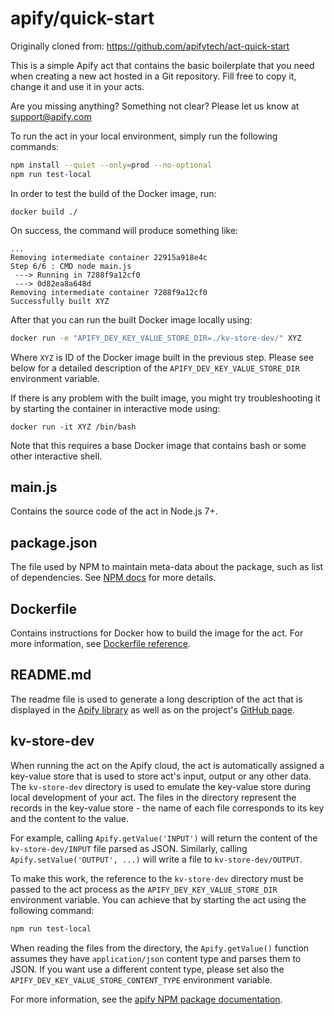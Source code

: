 # apify/quick-start

Originally cloned from: https://github.com/apifytech/act-quick-start

This is a simple Apify act that contains the basic boilerplate
that you need when creating a new act hosted in a Git repository.
Fill free to copy it, change it and use it in your acts.

Are you missing anything? Something not clear? Please let us know at support@apify.com

To run the act in your local environment, simply run the following commands:

```bash
npm install --quiet --only=prod --no-optional
npm run test-local
```

In order to test the build of the Docker image, run:

```
docker build ./
```

On success, the command will produce something like:

```
...
Removing intermediate container 22915a918e4c
Step 6/6 : CMD node main.js
 ---> Running in 7288f9a12cf0
 ---> 0d82ea8a648d
Removing intermediate container 7288f9a12cf0
Successfully built XYZ
```

After that you can run the built Docker image locally using:

```bash
docker run -e "APIFY_DEV_KEY_VALUE_STORE_DIR=./kv-store-dev/" XYZ
```

Where `XYZ` is ID of the Docker image built in the previous step.
Please see below for a detailed description of the `APIFY_DEV_KEY_VALUE_STORE_DIR`
environment variable.

If there is any problem with the built image, you might try troubleshooting it
by starting the container in interactive mode using:

```
docker run -it XYZ /bin/bash
```

Note that this requires a base Docker image that contains bash or some other interactive shell.



## main.js

Contains the source code of the act in Node.js 7+.

## package.json

The file used by NPM to maintain meta-data about the package, such as list of dependencies.
See [NPM docs](https://docs.npmjs.com/files/package.json) for more details.

## Dockerfile

Contains instructions for Docker how to build the image for the act.
For more information, see [Dockerfile reference](https://docs.docker.com/engine/reference/builder/).

## README.md

The readme file is used to generate a long description of the act that is displayed in the
[Apify library](https://www.apify.com/apify/quick-start) as well as on the project's
[GitHub page](https://github.com/apifytech/act-quick-start).

## kv-store-dev

When running the act on the Apify cloud, the act is automatically assigned
a key-value store that is used to store act's input, output or any other data.
The `kv-store-dev` directory is used to emulate the key-value store
during local development of your act.
The files in the directory represent the records in the key-value store - the name
of each file corresponds to its key and the content to the value.

For example, calling `Apify.getValue('INPUT')` will return the content
of the `kv-store-dev/INPUT` file parsed as JSON. Similarly, calling
`Apify.setValue('OUTPUT', ...)` will write a file to `kv-store-dev/OUTPUT`.

To make this work, the reference to the `kv-store-dev` directory must be passed to the act process
as the `APIFY_DEV_KEY_VALUE_STORE_DIR` environment variable.
You can achieve that by starting the act using the following command:

```bash
npm run test-local
```

When reading the files from the directory, the `Apify.getValue()` function
assumes they have `application/json` content type and parses them to JSON.
If you want use a different content type, please set also
the `APIFY_DEV_KEY_VALUE_STORE_CONTENT_TYPE` environment variable.

For more information, see the
[apify NPM package documentation](https://www.apify.com/docs/sdk/apify-runtime-js/latest#module-Apify-getValue).

